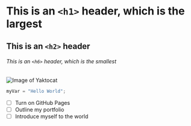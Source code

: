 # This is an `<h1>` header, which is the largest

## This is an `<h2>` header

###### This is an `<h6>` header, which is the smallest


![Image of Yaktocat](https://octodex.github.com/images/yaktocat.png)


```javascript
myVar = "Hello World";
```

- [ ] Turn on GitHub Pages
- [ ] Outline my portfolio
- [ ] Introduce myself to the world
